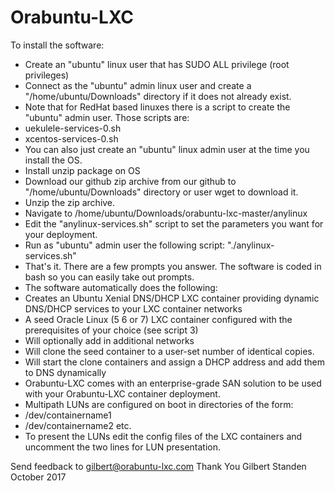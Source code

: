 # Orabuntu-LXC

To install the software:

* Create an "ubuntu" linux user that has SUDO ALL privilege (root privileges)
* Connect as the "ubuntu" admin linux user and create a "/home/ubuntu/Downloads" directory if it does not already exist.
* Note that for RedHat based linuxes there is a script to create the "ubuntu" admin user.  Those scripts are:
* uekulele-services-0.sh
* xcentos-services-0.sh
* You can also just create an "ubuntu" linux admin user at the time you install the OS.
* Install unzip package on OS 
* Download our github zip archive from our github to "/home/ubuntu/Downloads" directory or user wget to download it.
* Unzip the zip archive.
* Navigate to /home/ubuntu/Downloads/orabuntu-lxc-master/anylinux
* Edit the "anylinux-services.sh" script to set the parameters you want for your deployment.
* Run as "ubuntu" admin user the following script:  "./anylinux-services.sh"
* That's it.  There are a few prompts you answer. The software is coded in bash so you can easily take out prompts.
* The software automatically does the following:
* Creates an Ubuntu Xenial DNS/DHCP LXC container providing dynamic DNS/DHCP services to your LXC container networks
* A seed Oracle Linux (5 6 or 7) LXC container configured with the prerequisites of your choice (see script 3)
* Will optionally add in additional networks
* Will clone the seed container to a user-set number of identical copies.
* Will start the clone containers and assign a DHCP address and add them to DNS dynamically
* Orabuntu-LXC comes with an enterprise-grade SAN solution to be used with your Orabuntu-LXC container deployment.  
* Multipath LUNs are configured on boot in directories of the form:
* /dev/containername1
* /dev/containername2 etc.
* To present the LUNs edit the config files of the LXC containers and uncomment the two lines for LUN presentation.

Send feedback to gilbert@orabuntu-lxc.com
Thank You
Gilbert Standen
October 2017
